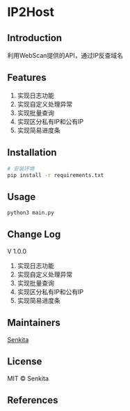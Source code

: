 <!--
 * @Description: README
 * @Author: Senkita
 * @Date: 2020-10-10 19:13:00
 * @LastEditors: Senkita
 * @LastEditTime: 2020-10-10 19:26:28
-->
# IP2Host
## Introduction
利用WebScan提供的API，通过IP反查域名
## Features
1. 实现日志功能
2. 实现自定义处理异常
3. 实现批量查询
4. 实现区分私有IP和公有IP
5. 实现简易进度条
## Installation
```bash
# 安装环境
pip install -r requirements.txt
```
## Usage
```bash
python3 main.py
```
## Change Log
V 1.0.0
1. 实现日志功能
2. 实现自定义处理异常
3. 实现批量查询
4. 实现区分私有IP和公有IP
5. 实现简易进度条
## Maintainers
[Senkita](https://github.com/Senkita)
## License
MIT © Senkita
## References